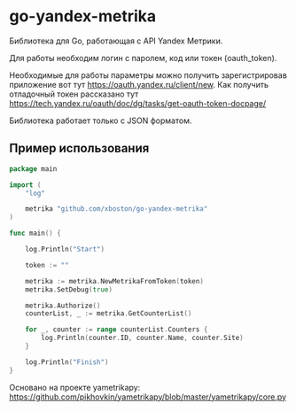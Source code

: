 go-yandex-metrika
=================

Библиотека для Go, работающая с API Yandex Метрики.

Для работы необходим логин с паролем, код или токен (oauth_token).

Необходимые для работы параметры можно получить зарегистрировав приложение вот тут https://oauth.yandex.ru/client/new.
Как получить отладочный токен рассказано тут https://tech.yandex.ru/oauth/doc/dg/tasks/get-oauth-token-docpage/

Библиотека работает только с JSON форматом.

Пример использования
--------------------

```go
package main

import (
	"log"

	metrika "github.com/xboston/go-yandex-metrika"
)

func main() {

	log.Println("Start")

	token := ""

	metrika := metrika.NewMetrikaFromToken(token)
	metrika.SetDebug(true)

	metrika.Authorize()
	counterList, _ := metrika.GetCounterList()

	for _, counter := range counterList.Counters {
		log.Println(counter.ID, counter.Name, counter.Site)
	}

	log.Println("Finish")
}
```


Основано на проекте yametrikapy: https://github.com/pikhovkin/yametrikapy/blob/master/yametrikapy/core.py
